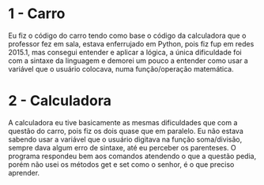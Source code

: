 # 1 - Carro
Eu fiz o código do carro tendo como base o código da calculadora que o professor fez em sala, estava enferrujado em Python, pois fiz fup em redes  2015.1, mas consegui entender e aplicar a lógica, a única dificuldade foi com  a sintaxe da linguagem e demorei um pouco a entender como usar a variável que o usuário colocava, numa função/operação matemática.

# 2 - Calculadora
A calculadora eu tive basicamente as mesmas dificuldades que com a questão do carro, pois fiz os dois quase que em paralelo. Eu não estava sabendo usar a variável que o usuário digitava na função soma/divisão, sempre dava algum erro de sintaxe, até eu perceber os parenteses. O programa respondeu bem aos comandos atendendo o que a questão pedia, porém não usei os métodos get e set como o senhor, é o que preciso aprender.
